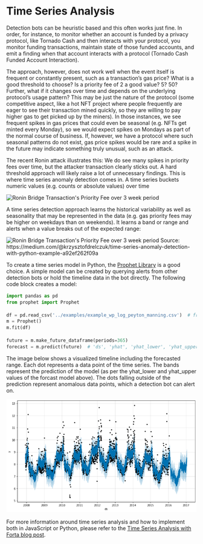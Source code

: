 # Time Series Analysis

Detection bots can be heuristic based and this often works just fine. In order, for instance, to monitor whether an account is funded by a privacy protocol, like Tornado Cash and then interacts with your protocol, you monitor funding transactions, maintain state of those funded accounts, and emit a finding when that account interacts with a protocol (Tornado Cash Funded Account Interaction).

The approach, however, does not work well when the event itself is frequent or constantly present, such as a transaction’s gas price? What is a good threshold to choose? Is a priority fee of 2 a good value? 5? 50? Further, what if it changes over time and depends on the underlying protocol’s usage pattern? This may be just the nature of the protocol (some competitive aspect, like a hot NFT project where people frequently are eager to see their transaction mined quickly, so they are willing to pay higher gas to get picked up by the miners). In those instances, we see frequent spikes in gas prices that could even be seasonal (e.g. NFTs get minted every Monday), so we would expect spikes on Mondays as part of the normal course of business. If, however, we have a protocol where such seasonal patterns do not exist, gas price spikes would be rare and a spike in the future may indicate something truly unusual, such as an attack. 

The recent Ronin attack illustrates this: We do see many spikes in priority fees over time, but the attacker transaction clearly sticks out. A hard threshold approach will likely raise a lot of unnecessary findings. This is where time series anomaly detection comes in. A time series buckets numeric values (e.g. counts or absolute values) over time

<img src="../ronin-attack-priority-fee.png" alt="Ronin Bridge Transaction's Priority Fee over 3 week period" width="800"/>

A time series detection approach learns the historical variability as well as seasonality that may be represented in the data (e.g. gas priority fees may be higher on weekdays than on weekends). It learns a band or range and alerts when a value breaks out of the expected range:

<img src="../time-series.png" alt="Ronin Bridge Transaction's Priority Fee over 3 week period" width="800"/>
Source: https://medium.com/@krzysztofdrelczuk/time-series-anomaly-detection-with-python-example-a92ef262f09a 

To create a time series model in Python, the [Prophet Library](https://facebook.github.io/prophet/docs/quick_start.html) is a good choice. A simple model can be created by querying alerts from other detection bots or hold the timeline data in the bot directly. The following code block creates a model:

```python
import pandas as pd
from prophet import Prophet

df = pd.read_csv('../examples/example_wp_log_peyton_manning.csv')  # from https://github.com/facebook/prophet/blob/main/examples/example_wp_log_peyton_manning.csv
m = Prophet()
m.fit(df)

future = m.make_future_dataframe(periods=365)
forecast = m.predict(future)  # 'ds', 'yhat', 'yhat_lower', 'yhat_upper'
```

The image below shows a visualized timeline including the forecasted range. Each dot represents a data point of the time series. The bands represent the prediction of the model (as per the yhat_lower and yhat_upper values of the forcast model above). The dots falling outside of the prediction represent anomalous data points, which a detection bot can alert on.

<img src="prophet-forecast.png" alt="Prophet Forecast" width="800"/>

For more information around time series analysis and how to implement both in JavaScript or Python, please refer to the [Time Series Analysis with Forta blog post](https://forta.org/blog/time-series-analysis-with-forta/).